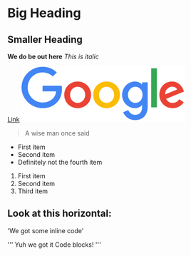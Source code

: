 # Big Heading
## Smaller Heading

**We do be out here**
*This is italic*

[Link](https://google.com)
![Image](https://github.com/christopherthomason/cse15l-lab-reports/blob/main/download.png)

> A wise man once said

* First item
* Second item
* Definitely not the fourth item

1. First item
2. Second item
3. Third item

Look at this horizontal:
---
'We got some inline code'

'''
Yuh we got it
Code blocks!
'''
